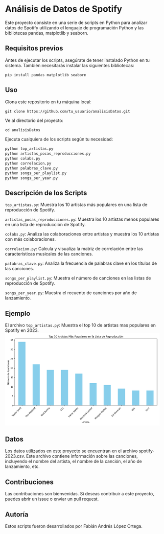 # Análisis de Datos de Spotify

Este proyecto consiste en una serie de scripts en Python para analizar datos de Spotify utilizando el lenguaje de programación Python y las bibliotecas pandas, matplotlib y seaborn.

## Requisitos previos

Antes de ejecutar los scripts, asegúrate de tener instalado Python en tu sistema. También necesitarás instalar las siguientes bibliotecas:

```
pip install pandas matplotlib seaborn
```

## Uso
Clona este repositorio en tu máquina local:

```
git clone https://github.com/tu_usuario/analisisDatos.git
```

Ve al directorio del proyecto:

```
cd analisisDatos
```

Ejecuta cualquiera de los scripts según tu necesidad:

```
python top_artistas.py
python artistas_pocas_reproducciones.py
python colabs.py
python correlacion.py
python palabras_clave.py
python songs_per_playlist.py
python songs_per_year.py
```

## Descripción de los Scripts

`top_artistas.py`: Muestra los 10 artistas más populares en una lista de reproducción de Spotify.

`artistas_pocas_reproducciones.py`: Muestra los 10 artistas menos populares en una lista de reproducción de Spotify.

`colabs.py`: Analiza las colaboraciones entre artistas y muestra los 10 artistas con más colaboraciones.

`correlacion.py`: Calcula y visualiza la matriz de correlación entre las características musicales de las canciones.

`palabras_clave.py`: Analiza la frecuencia de palabras clave en los títulos de las canciones.

`songs_per_playlist.py`: Muestra el número de canciones en las listas de reproducción de Spotify.

`songs_per_year.py`: Muestra el recuento de canciones por año de lanzamiento.


##  Ejemplo 

El archivo `top_artistas.py`: Muestra el top 10 de artistas mas populares en Spotify en 2023.
![top_artistas](images/top_artistas2023.png)

## Datos

Los datos utilizados en este proyecto se encuentran en el archivo spotify-2023.csv. Este archivo contiene información sobre las canciones, incluyendo el nombre del artista, el nombre de la canción, el año de lanzamiento, etc.

## Contribuciones
Las contribuciones son bienvenidas. Si deseas contribuir a este proyecto, puedes abrir un issue o enviar un pull request.

## Autoría

Estos scripts fueron desarrollados por Fabián Andrés López Ortega.

